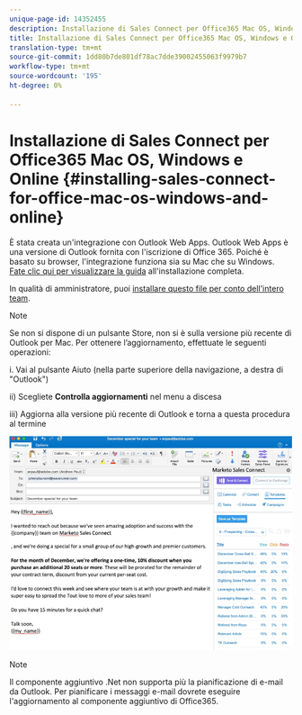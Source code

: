 ```yaml
---
unique-page-id: 14352455
description: Installazione di Sales Connect per Office365 Mac OS, Windows e Online - Documenti Marketo - Documentazione del prodotto
title: Installazione di Sales Connect per Office365 Mac OS, Windows e Online
translation-type: tm+mt
source-git-commit: 1dd80b7de801df78ac7dde39002455063f9979b7
workflow-type: tm+mt
source-wordcount: '195'
ht-degree: 0%

---
```



# Installazione di Sales Connect per Office365 Mac OS, Windows e Online {#installing-sales-connect-for-office-mac-os-windows-and-online}

È stata creata un&#39;integrazione con Outlook Web Apps. Outlook Web Apps è una versione di Outlook fornita con l&#39;iscrizione di Office 365. Poiché è basato su browser, l&#39;integrazione funziona sia su Mac che su Windows. [Fate clic qui per visualizzare la guida](https://s3.amazonaws.com/tout-user-store/outlook-mac/assets/install_tout_add-in_outlook_mac.pdf) all&#39;installazione completa.

In qualità di amministratore, puoi [installare questo file per conto dell&#39;intero team](https://docs.microsoft.com/en-us/office365/admin/manage/manage-deployment-of-add-ins?view=o365-worldwide).

>[!NOTE]
>
>Se non si dispone di un pulsante Store, non si è sulla versione più recente di Outlook per Mac. Per ottenere l’aggiornamento, effettuate le seguenti operazioni:
>
>i. Vai al pulsante Aiuto (nella parte superiore della navigazione, a destra di &quot;Outlook&quot;)
>
>ii) Scegliete **Controlla aggiornamenti** nel menu a discesa
>
>iii) Aggiorna alla versione più recente di Outlook e torna a questa procedura al termine

![](assets/one.png)

>[!NOTE]
>
>Il componente aggiuntivo .Net non supporta più la pianificazione di e-mail da Outlook. Per pianificare i messaggi e-mail dovrete eseguire l&#39;aggiornamento al componente aggiuntivo di Office365.
